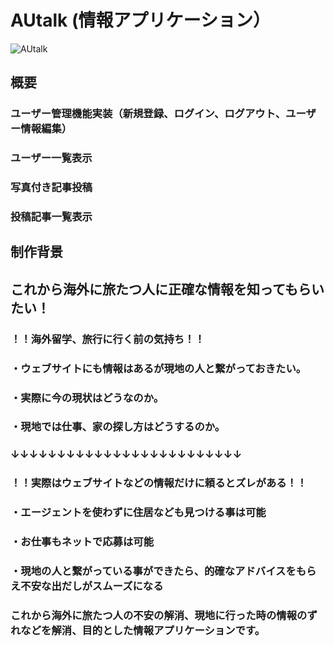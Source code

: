 # AUtalk (情報アプリケーション）
![AUtalk](https://user-images.githubusercontent.com/68591263/93962723-69319400-fd96-11ea-9e4e-bc3a66b84e27.png)
## 概要
### ユーザー管理機能実装（新規登録、ログイン、ログアウト、ユーザー情報編集）
### ユーザー一覧表示
### 写真付き記事投稿
### 投稿記事一覧表示

## 制作背景

## これから海外に旅たつ人に正確な情報を知ってもらいたい！

### ！！海外留学、旅行に行く前の気持ち！！
### ・ウェブサイトにも情報はあるが現地の人と繋がっておきたい。
### ・実際に今の現状はどうなのか。
### ・現地では仕事、家の探し方はどうするのか。

### ↓↓↓↓↓↓↓↓↓↓↓↓↓↓↓↓↓↓↓↓↓↓↓↓↓

### ！！実際はウェブサイトなどの情報だけに頼るとズレがある！！
### ・エージェントを使わずに住居なども見つける事は可能
### ・お仕事もネットで応募は可能
### ・現地の人と繋がっている事ができたら、的確なアドバイスをもらえ不安な出だしがスムーズになる

### これから海外に旅たつ人の不安の解消、現地に行った時の情報のずれなどを解消、目的とした情報アプリケーションです。

